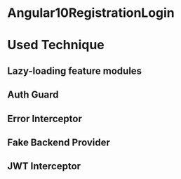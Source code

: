 # Angular10RegistrationLogin

# Used Technique
  ## Lazy-loading feature modules
  ## Auth Guard
  ## Error Interceptor
  ## Fake Backend Provider
  ## JWT Interceptor
